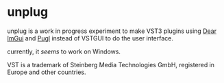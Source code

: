 # unplug

unplug is a work in progress experiment to make VST3 plugins using [Dear ImGui](https://github.com/ocornut/imgui) and [Pugl](https://github.com/lv2/pugl) instead of VSTGUI to do the user interface.

currently, it *seems* to work on Windows. 

VST is a trademark of Steinberg Media Technologies GmbH, registered in Europe and other countries.
